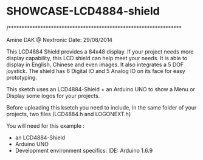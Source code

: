 # SHOWCASE-LCD4884-shield
/*****************************************************************

Amine DAK @ Nextronic Date: 29/08/2014

This LCD4884 Shield provides a 84x48 display. If your project needs more display capability, this LCD shield can help meet your needs. It is able to display in English, Chinese and even images. It also integrates a 5 DOF joystick. The shield has 6 Digital IO and 5 Analog IO on its face for easy prototyping.

This sketch uses an LCD4884-Shield + an Arduino UNO to show a Menu or Display some logos for your projects.

Before uploading this ksetch you need to include, in the same folder of your projects, two files (LCD4884.h and LOGONEXT.h)

You will need for this example : 
+ an LCD4884-Shield
+ Arduino UNO
+ Development environment specifics: IDE: Arduino 1.6.9

